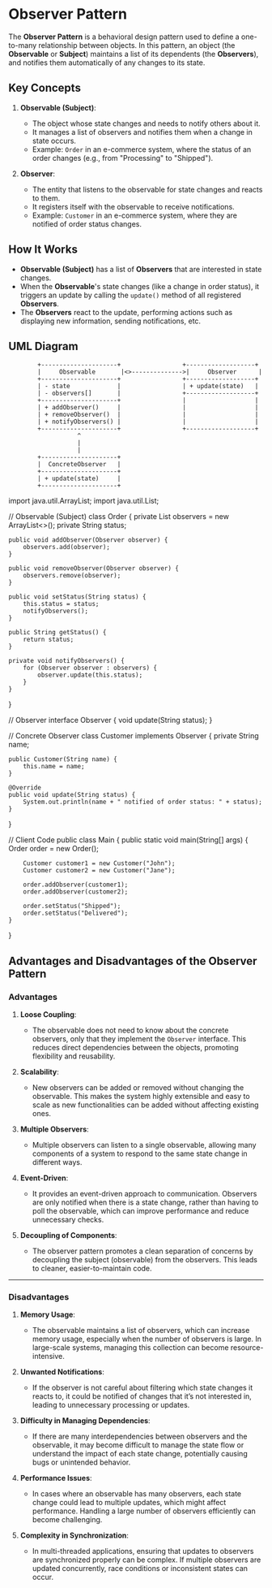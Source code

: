 # Observer Pattern

The **Observer Pattern** is a behavioral design pattern used to define a one-to-many relationship between objects. In this pattern, an object (the **Observable** or **Subject**) maintains a list of its dependents (the **Observers**), and notifies them automatically of any changes to its state.

## Key Concepts

1. **Observable (Subject)**:
   - The object whose state changes and needs to notify others about it.
   - It manages a list of observers and notifies them when a change in state occurs.
   - Example: `Order` in an e-commerce system, where the status of an order changes (e.g., from "Processing" to "Shipped").

2. **Observer**:
   - The entity that listens to the observable for state changes and reacts to them.
   - It registers itself with the observable to receive notifications.
   - Example: `Customer` in an e-commerce system, where they are notified of order status changes.

## How It Works

- **Observable (Subject)** has a list of **Observers** that are interested in state changes.
- When the **Observable**'s state changes (like a change in order status), it triggers an update by calling the `update()` method of all registered **Observers**.
- The **Observers** react to the update, performing actions such as displaying new information, sending notifications, etc.

## UML Diagram

```plaintext
        +---------------------+                 +-------------------+
        |     Observable       |<>-------------->|     Observer      |
        +---------------------+                 +-------------------+
        | - state             |                 | + update(state)   |
        | - observers[]       |                 +-------------------+
        +---------------------+                 |                   |
        | + addObserver()     |                 |                   |
        | + removeObserver()  |                 |                   |
        | + notifyObservers() |                 |                   |
        +---------------------+                 +-------------------+
                   ^
                   |
                   |
        +---------------------+    
        |  ConcreteObserver   |    
        +---------------------+    
        | + update(state)     |    
        +---------------------+    

```
import java.util.ArrayList;
import java.util.List;

// Observable (Subject)
class Order {
    private List<Observer> observers = new ArrayList<>();
    private String status;

    public void addObserver(Observer observer) {
        observers.add(observer);
    }

    public void removeObserver(Observer observer) {
        observers.remove(observer);
    }

    public void setStatus(String status) {
        this.status = status;
        notifyObservers();
    }

    public String getStatus() {
        return status;
    }

    private void notifyObservers() {
        for (Observer observer : observers) {
            observer.update(this.status);
        }
    }
}

// Observer
interface Observer {
    void update(String status);
}

// Concrete Observer
class Customer implements Observer {
    private String name;

    public Customer(String name) {
        this.name = name;
    }

    @Override
    public void update(String status) {
        System.out.println(name + " notified of order status: " + status);
    }
}

// Client Code
public class Main {
    public static void main(String[] args) {
        Order order = new Order();
        
        Customer customer1 = new Customer("John");
        Customer customer2 = new Customer("Jane");

        order.addObserver(customer1);
        order.addObserver(customer2);

        order.setStatus("Shipped");
        order.setStatus("Delivered");
    }
}


## Advantages and Disadvantages of the Observer Pattern

### Advantages

1. **Loose Coupling**: 
   - The observable does not need to know about the concrete observers, only that they implement the `Observer` interface. This reduces direct dependencies between the objects, promoting flexibility and reusability.

2. **Scalability**:
   - New observers can be added or removed without changing the observable. This makes the system highly extensible and easy to scale as new functionalities can be added without affecting existing ones.

3. **Multiple Observers**:
   - Multiple observers can listen to a single observable, allowing many components of a system to respond to the same state change in different ways.

4. **Event-Driven**:
   - It provides an event-driven approach to communication. Observers are only notified when there is a state change, rather than having to poll the observable, which can improve performance and reduce unnecessary checks.

5. **Decoupling of Components**:
   - The observer pattern promotes a clean separation of concerns by decoupling the subject (observable) from the observers. This leads to cleaner, easier-to-maintain code.

---

### Disadvantages

1. **Memory Usage**:
   - The observable maintains a list of observers, which can increase memory usage, especially when the number of observers is large. In large-scale systems, managing this collection can become resource-intensive.

2. **Unwanted Notifications**:
   - If the observer is not careful about filtering which state changes it reacts to, it could be notified of changes that it’s not interested in, leading to unnecessary processing or updates.

3. **Difficulty in Managing Dependencies**:
   - If there are many interdependencies between observers and the observable, it may become difficult to manage the state flow or understand the impact of each state change, potentially causing bugs or unintended behavior.

4. **Performance Issues**:
   - In cases where an observable has many observers, each state change could lead to multiple updates, which might affect performance. Handling a large number of observers efficiently can become challenging.

5. **Complexity in Synchronization**:
   - In multi-threaded applications, ensuring that updates to observers are synchronized properly can be complex. If multiple observers are updated concurrently, race conditions or inconsistent states can occur.


